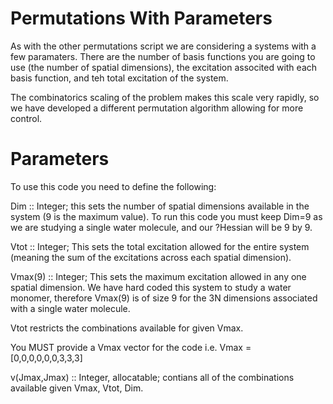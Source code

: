 # Permutations With Parameters
As with the other permutations script we are considering a systems with a few paramaters. 
There are the number of basis functions you are going to use (the number of spatial dimensions), the excitation associted with each basis function, and teh total excitation of the system. 

The combinatorics scaling of the problem makes this scale very rapidly, so we have developed a different permutation algorithm allowing for more control. 

# Parameters
To use this code you need to define the following:

Dim :: Integer; this sets the number of spatial dimensions available in the system (9 is the maximum value). 
To run this code you must keep Dim=9 as we are studying a single water molecule, and our ?Hessian will be 9 by 9. 

Vtot :: Integer; This sets the total excitation allowed for the entire system (meaning the sum of the excitations across each spatial dimension). 

Vmax(9) :: Integer; This sets the maximum excitation allowed in any one spatial dimension. 
We have hard coded this system to study a water monomer, therefore Vmax(9) is of size 9 for the 3N dimensions associated with a single water molecule. 

Vtot restricts the combinations available for given Vmax. 

You MUST provide a Vmax vector for the code i.e. Vmax = [0,0,0,0,0,0,3,3,3]

v(Jmax,Jmax) :: Integer, allocatable; contians all of the combinations available given Vmax, Vtot, Dim. 
